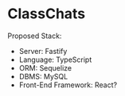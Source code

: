 # ClassChats

Proposed Stack:
- Server: Fastify
- Language: TypeScript
- ORM: Sequelize
- DBMS: MySQL
- Front-End Framework: React?
